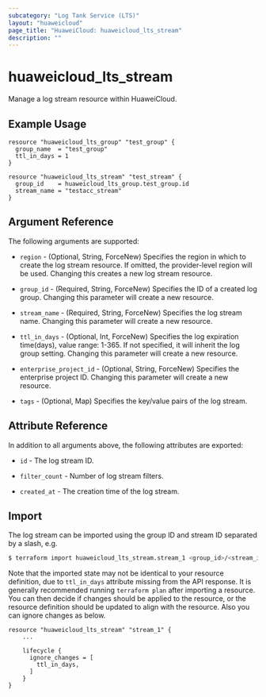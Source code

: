 ```yaml
---
subcategory: "Log Tank Service (LTS)"
layout: "huaweicloud"
page_title: "HuaweiCloud: huaweicloud_lts_stream"
description: ""
---
```


# huaweicloud_lts_stream

Manage a log stream resource within HuaweiCloud.

## Example Usage

```hcl
resource "huaweicloud_lts_group" "test_group" {
  group_name  = "test_group"
  ttl_in_days = 1
}

resource "huaweicloud_lts_stream" "test_stream" {
  group_id    = huaweicloud_lts_group.test_group.id
  stream_name = "testacc_stream"
}
```

## Argument Reference

The following arguments are supported:

* `region` - (Optional, String, ForceNew) Specifies the region in which to create the log stream resource. If omitted, the
  provider-level region will be used. Changing this creates a new log stream resource.

* `group_id` - (Required, String, ForceNew) Specifies the ID of a created log group. Changing this parameter will create
  a new resource.

* `stream_name` - (Required, String, ForceNew) Specifies the log stream name. Changing this parameter will create a new
  resource.

* `ttl_in_days` - (Optional, Int, ForceNew) Specifies the log expiration time(days), value range: 1-365.
  If not specified, it will inherit the log group setting. Changing this parameter will create a new resource.

* `enterprise_project_id` - (Optional, String, ForceNew) Specifies the enterprise project ID.
  Changing this parameter will create a new resource.

* `tags` - (Optional, Map) Specifies the key/value pairs of the log stream.

## Attribute Reference

In addition to all arguments above, the following attributes are exported:

* `id` - The log stream ID.

* `filter_count` - Number of log stream filters.

* `created_at` - The creation time of the log stream.

## Import

The log stream can be imported using the group ID and stream ID separated by a slash, e.g.

```bash
$ terraform import huaweicloud_lts_stream.stream_1 <group_id>/<stream_id>
```

Note that the imported state may not be identical to your resource definition, due to `ttl_in_days` attribute missing
from the API response. It is generally recommended running `terraform plan` after importing a resource.
You can then decide if changes should be applied to the resource, or the resource definition should be updated to
align with the resource. Also you can ignore changes as below.

```
resource "huaweicloud_lts_stream" "stream_1" {
    ...

    lifecycle {
      ignore_changes = [
        ttl_in_days,
      ]
    }
}
